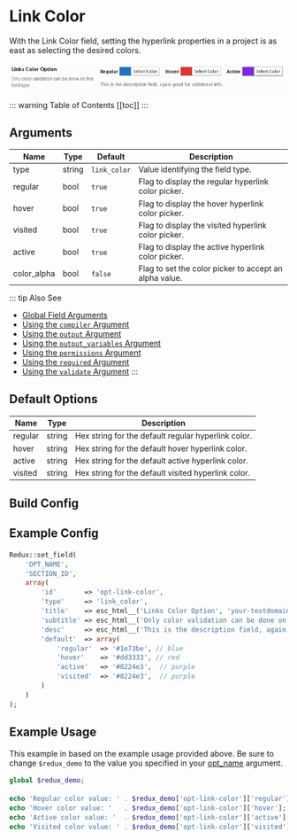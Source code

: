 # Link Color

With the Link Color field, setting the hyperlink properties in a project is as east as selecting the desired colors.

<span style="display:block;text-align:center">![](./img/link_color.png)</span>

::: warning Table of Contents
[[toc]]
:::

## Arguments
|Name|Type|Default|Description|
|--- |--- |--- |--- |
|type|string|`link_color`|Value identifying the field type.|
|regular|bool|`true`|Flag to display the regular hyperlink color picker.|
|hover|bool|`true`|Flag to display the hover hyperlink color picker.|
|visited|bool|`true`|Flag to display the visited hyperlink color picker.|
|active|bool|`true`|Flag to display the active hyperlink color picker.|
|color_alpha|bool|`false`|Flag to set the color picker to accept an alpha value.

::: tip Also See
- [Global Field Arguments](../configuration/fields/arguments.md)
- [Using the `compiler` Argument](../configuration/fields/compiler.md)
- [Using the `output` Argument](../configuration/fields/output.md)
- [Using the `output_variables` Argument](../configuration/fields/output-variables.md)
- [Using the `permissions` Argument](../configuration/fields/permissions.md)
- [Using the `required` Argument](../configuration/fields/required.md)
- [Using the `validate` Argument](../configuration/fields/validate.md)
:::


## Default Options
|Name|Type|Description|
|--- |--- |--- |
|regular|string|Hex string for the default regular hyperlink color.|
|hover|string|Hex string for the default hover hyperlink color.|
|active|string|Hex string for the default active hyperlink color.|
|visited|string|Hex string for the default visited hyperlink color.|


## Build Config
<script>
import builder from './link-color.json';
export default {
    data () {
        return {
            builder: builder,
            defaults: {}
        };
    }
}
</script>
<builder :builder_json="builder" :builder_defaults="defaults" />

## Example Config
```php
Redux::set_field( 
    'OPT_NAME', 
    'SECTION_ID', 
    array(
        'id'       => 'opt-link-color',
        'type'     => 'link_color',
        'title'    => esc_html__('Links Color Option', 'your-textdomain-here'),
        'subtitle' => esc_html__('Only color validation can be done on this field type', 'your-textdomain-here'),
        'desc'     => esc_html__('This is the description field, again good for additional info.', 'your-textdomain-here'),
        'default'  => array(
            'regular'  => '#1e73be', // blue
            'hover'    => '#dd3333', // red
            'active'   => '#8224e3',  // purple
            'visited'  => '#8224e3',  // purple
        )
    ) 
);
```

## Example Usage
This example in based on the example usage provided above. Be sure to change `$redux_demo` to the value you specified in your [opt_name](../configuration/global_arguments.md#opt_name) argument.

```php
global $redux_demo;

echo 'Regular color value: ' . $redux_demo['opt-link-color']['regular'];
echo 'Hover color value: '   . $redux_demo['opt-link-color']['hover'];
echo 'Active color value: '  . $redux_demo['opt-link-color']['active'];
echo 'Visited color value: ' . $redux_demo['opt-link-color']['visited'];
```

